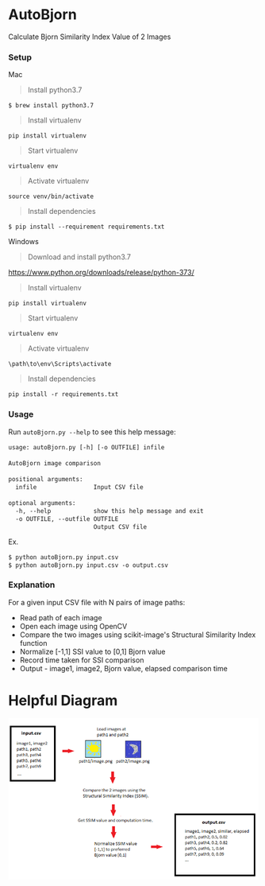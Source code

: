 # AutoBjorn
Calculate Bjorn Similarity Index Value of 2 Images

### Setup

Mac
> Install python3.7

```
$ brew install python3.7
```
> Install virtualenv
```
pip install virtualenv
```
> Start virtualenv
```
virtualenv env
```
> Activate virtualenv
```
source venv/bin/activate
```
> Install dependencies
```
$ pip install --requirement requirements.txt
```

Windows
> Download and install python3.7

https://www.python.org/downloads/release/python-373/

> Install virtualenv
```
pip install virtualenv
```
> Start virtualenv
```
virtualenv env
```
> Activate virtualenv
```
\path\to\env\Scripts\activate
```
> Install dependencies
```
pip install -r requirements.txt
```

### Usage
Run `autoBjorn.py --help` to see this help message:
```
usage: autoBjorn.py [-h] [-o OUTFILE] infile

AutoBjorn image comparison

positional arguments:
  infile                Input CSV file

optional arguments:
  -h, --help            show this help message and exit
  -o OUTFILE, --outfile OUTFILE
                        Output CSV file
```
Ex.
```
$ python autoBjorn.py input.csv
$ python autoBjorn.py input.csv -o output.csv
```


### Explanation

For a given input CSV file with N pairs of image paths:
- Read path of each image
- Open each image using OpenCV
- Compare the two images using scikit-image's Structural Similarity Index function
- Normalize [-1,1] SSI value to [0,1] Bjorn value
- Record time taken for SSI comparison
- Output - image1, image2, Bjorn value, elapsed comparison time

# Helpful Diagram
<kbd>
  <img src="https://raw.githubusercontent.com/Rixonpolvi/AutoBjorn/master/Autobjorn_explained.png">
</kbd>

